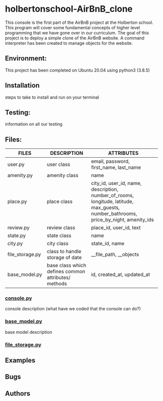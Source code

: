 # holbertonschool-AirBnB_clone
This console is the first part of the AirBnB project at the Holberton school.
This program will cover some fundamental concepts of higher level programming
that we have gone over in our curriculum. The goal of this project is to deploy
a simple clone of the AirBnB website. A command interpreter has been created
to manage objects for the website.

## Environment:
This project has been completed on Ubuntu 20.04 using python3 (3.8.5)

## Installation
steps to take to install and run on your terminal

## Testing:
information on all our testing

## Files:
| FILES           | DESCRIPTION                                          | ATTRIBUTES                                                                                                                           |
|-----------------|------------------------------------------------------|--------------------------------------------------------------------------------------------------------------------------------------|
| user.py         | user class                                           | email, password, first_name, last_name                                                                                               |
| amenity.py      | amenity class                                        | name                                                                                                                                 |
| place.py        | place class                                          | city_id, user_id, name, description, number_of_rooms, longitude, latitude, max_guests, number_bathrooms, price_by_night, amenity_ids |
| review.py       | review class                                         | place_id, user_id, text                                                                                                              |
| state.py        | state class                                          | name                                                                                                                                 |
| city.py         | city class                                           | state_id, name                                                                                                                       |
| file_storage.py | class to handle storage of date                      | __file_path, __objects                                                                                                               |
| base_model.py   | base class which  defines common attributes/ methods | id, created_at, updated_at                                                                                                           |

### [console.py](console.py)
console description
(what have we coded that the console can do?)

### [base_model.py](/models/base_model.py)
base model description

### [file_storage.py](/models/engine/file_storage.py)

## Examples

## Bugs

## Authors